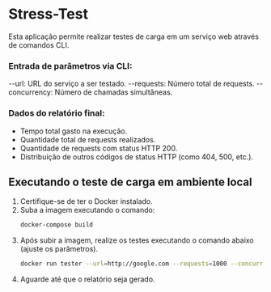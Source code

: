 # Stress-Test

Esta aplicação permite realizar testes de carga em um serviço web através de comandos CLI.

### Entrada de parâmetros via CLI:
--url: URL do serviço a ser testado.
--requests: Número total de requests.
--concurrency: Número de chamadas simultâneas.

### Dados do relatório final:
* Tempo total gasto na execução.
* Quantidade total de requests realizados.
* Quantidade de requests com status HTTP 200.
* Distribuição de outros códigos de status HTTP (como 404, 500, etc.).


## Executando o teste de carga em ambiente local
1. Certifique-se de ter o Docker instalado.
2. Suba a imagem executando o comando:
    ```bash
    docker-compose build
    ```
3. Após subir a imagem, realize os testes executando o comando abaixo (ajuste os parâmetros).
    ```bash
    docker run tester --url=http://google.com --requests=1000 --concurrency=10
    ```
4. Aguarde até que o relatório seja gerado.